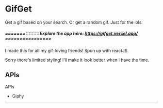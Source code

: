 <!-- GA SEI 32 Project 2: FrontEnd with API -->
<!-- ZY, 1 Oct 2021 -->

# GifGet

Get a gif based on your search. Or get a random gif. Just for the lols.

##### ============Explore the app here: https://gifget.vercel.app/ ================

I made this for all my gif-loving friends! Spun up with reactJS.

Sorry there's limited styling! I'll make it look better when I have the time.

## APIs
APIs
- Giphy

---